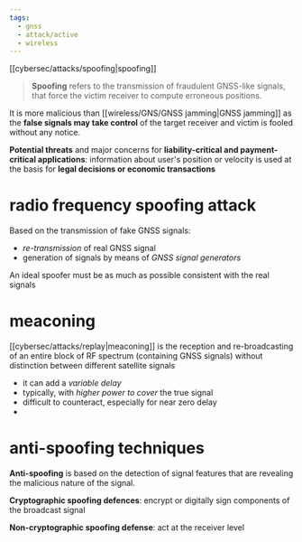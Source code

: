 ```yaml
---
tags:
  - gnss
  - attack/active
  - wireless
---
```

[[cybersec/attacks/spoofing|spoofing]]

> **Spoofing** refers to the transmission of fraudulent GNSS-like signals, that force the victim receiver to compute erroneous positions.

It is more malicious than [[wireless/GNS/GNSS jamming|GNSS jamming]] as the **false signals may take control** of the target receiver and victim is fooled without any notice.


**Potential threats** and major concerns for **liability-critical and payment-critical applications**: information about user's position or velocity is used at the basis for **legal decisions or economic transactions**

# radio frequency spoofing attack
Based on the transmission of fake GNSS signals:
- *re-transmission* of real GNSS signal
- generation of signals by means of *GNSS signal generators*

An ideal spoofer must be as much as possible consistent with the real signals 


# meaconing
[[cybersec/attacks/replay|meaconing]] is the reception and re-broadcasting of an entire block of RF spectrum (containing GNSS signals) without distinction between different satellite signals
- it can add a *variable delay*
- typically, with *higher power to cover* the true signal
- difficult to counteract, especially for near zero delay
- 

# anti-spoofing techniques

**Anti-spoofing** is based on the detection of signal features that are revealing the malicious nature of the signal.

**Cryptographic spoofing defences**: encrypt or digitally sign components of the broadcast signal

**Non-cryptographic spoofing defense**: act at the receiver level